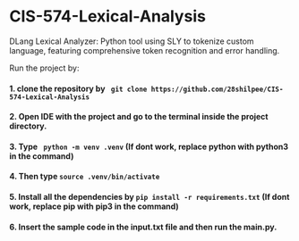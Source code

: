 # CIS-574-Lexical-Analysis
DLang Lexical Analyzer: Python tool using SLY to tokenize custom language, featuring comprehensive token recognition and error handling.

Run the project by:

#### 1. clone the repository by ``` git clone https://github.com/28shilpee/CIS-574-Lexical-Analysis```
#### 2. Open IDE with the project and go to the terminal inside the project directory. 
#### 3. Type ``` python -m venv .venv``` (If dont work, replace python with python3 in the command)
#### 4. Then type ``` source .venv/bin/activate ``` 
#### 5. Install all the dependencies by ```pip install -r requirements.txt``` (If dont work, replace pip with pip3 in the command)
#### 6. Insert the sample code in the input.txt file and then run the main.py.
